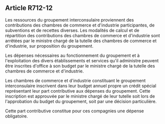 Article R712-12
----
Les ressources du groupement interconsulaire proviennent des contributions des
chambres de commerce et d'industrie participantes, de subventions et de recettes
diverses. Les modalités de calcul et de répartition des contributions des
chambres de commerce et d'industrie sont arrêtées par le ministre chargé de la
tutelle des chambres de commerce et d'industrie, sur proposition du groupement.

Les dépenses nécessaires au fonctionnement du groupement et à l'exploitation des
divers établissements et services qu'il administre peuvent être inscrites
d'office à son budget par le ministre chargé de la tutelle des chambres de
commerce et d'industrie.

Les chambres de commerce et d'industrie constituant le groupement
interconsulaire inscrivent dans leur budget annuel propre un crédit spécial
représentant leur part contributive aux dépenses du groupement. Cette
inscription est approuvée par le ministre chargé de leur tutelle soit lors de
l'approbation du budget du groupement, soit par une décision particulière.

Cette part contributive constitue pour ces compagnies une dépense obligatoire.
